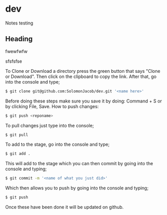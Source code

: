 # dev

Notes
testing

## Heading

fwewfwfw

sfsfsfse

To Clone or Download a directory press the green button that says "Clone or Download". Then click on the clipboard to copy the link. After that, go into the console and type;

```sh
$ git clone git@github.com:SolomonJacob/dev.git '<name here>'
```

Before doing these steps make sure you save it by doing: Command + S or by clicking File, Save.
How to push changes:

```sh
$ git push <reponame>
```

To pull changes just type into the console;

```sh
$ git pull
```

To add to the stage, go into the console and type;

```sh
$ git add .
```
This will add to the stage which you can then commit by going into the console and typing;

```sh
$ git commit -m '<name of what you just did>'
```

Which then allows you to push by going into the console and typing;

```sh
$ git push
```

Once these have been done it will be updated on github.